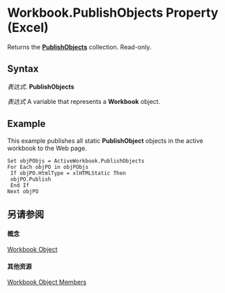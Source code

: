 
# Workbook.PublishObjects Property (Excel)

Returns the  **[PublishObjects](33ad393e-5ab6-2531-5e5b-42930fc596c0.md)** collection. Read-only.


## Syntax

 _表达式_. **PublishObjects**

 _表达式_ A variable that represents a **Workbook** object.


## Example

This example publishes all static  **PublishObject** objects in the active workbook to the Web page.


```
Set objPObjs = ActiveWorkbook.PublishObjects 
For Each objPO in objPObjs 
 If objPO.HtmlType = xlHTMLStatic Then 
 objPO.Publish 
 End If 
Next objPO
```


## 另请参阅


#### 概念


[Workbook Object](8c00aa60-c974-eed3-0812-3c9625eb0d4c.md)
#### 其他资源


[Workbook Object Members](http://msdn.microsoft.com/library/dce102a3-25de-3ff4-2ce5-bc56e08baca7%28Office.15%29.aspx)